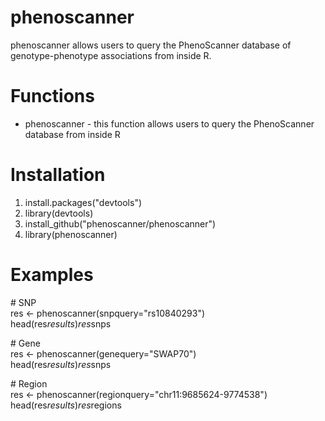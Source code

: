 # phenoscanner
phenoscanner allows users to query the PhenoScanner database of genotype-phenotype associations from inside R.

# Functions
* phenoscanner - this function allows users to query the PhenoScanner database from inside R 

# Installation
1. install.packages("devtools")
2. library(devtools) 
3. install_github("phenoscanner/phenoscanner")
4. library(phenoscanner)

# Examples 
\# SNP  
res <- phenoscanner(snpquery="rs10840293")  
head(res$results)  
res$snps  

\# Gene  
res <- phenoscanner(genequery="SWAP70")  
head(res$results)  
res$snps  

\# Region  
res <- phenoscanner(regionquery="chr11:9685624-9774538")  
head(res$results)  
res$regions  
